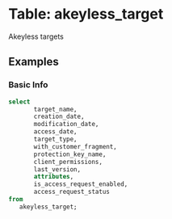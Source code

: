 # Table: akeyless_target
Akeyless targets
## Examples

### Basic Info

```sql
select
       target_name,
       creation_date,
       modification_date,
       access_date,
       target_type,
       with_customer_fragment,
       protection_key_name,
       client_permissions,
       last_version,
       attributes,
       is_access_request_enabled,
       access_request_status
from
   akeyless_target;
```
